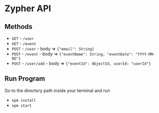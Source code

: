 # Zypher API

## Methods

- `GET` - `/user`
- `GET` - `/event`
- `POST` - `/user` - body => `{"email": String}`
- `POST` - `/event` - body => `{"eventName": String, "eventDate": "YYYY-MM-DD"}`
- `POST` - `/user/add` - body => `{"eventId": ObjectId, userId: "userId"}`

## Run Program

Go to the directory path inside your terminal and run

- `npm install`
- `npm start`
